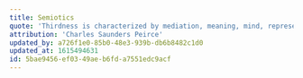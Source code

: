 ```yaml
---
title: Semiotics
quote: 'Thirdness is characterized by mediation, meaning, mind, representation, signification, knowledge: the idea of that which is such as it is a ‘third’ or medium between a second and its first.'
attribution: 'Charles Saunders Peirce'
updated_by: a726f1e0-85b0-48e3-939b-db6b8482c1d0
updated_at: 1615494631
id: 5bae9456-ef03-49ae-b6fd-a7551edc9acf
---
```

